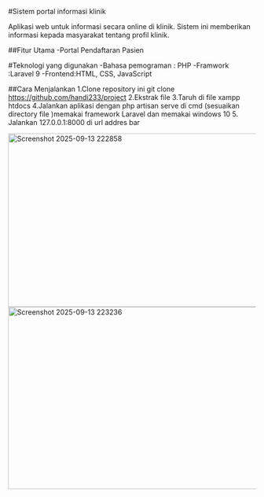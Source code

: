 #Sistem portal informasi klinik

Aplikasi web untuk informasi secara online di klinik. Sistem ini memberikan informasi kepada masyarakat tentang profil klinik.

##Fitur Utama
-Portal Pendaftaran Pasien

#Teknologi yang digunakan
-Bahasa pemograman : PHP
-Framwork :Laravel 9
-Frontend:HTML, CSS, JavaScript

##Cara Menjalankan 
1.Clone repository ini git clone https://github.com/handi233/project
2.Ekstrak file
3.Taruh di file xampp htdocs
4.Jalankan aplikasi dengan php artisan serve di cmd (sesuaikan directory file )memakai framework Laravel dan memakai windows 10
5. Jalankan 127.0.0.1:8000 di url addres bar

<img width="947" height="353" alt="Screenshot 2025-09-13 222858" src="https://github.com/user-attachments/assets/54f3226c-f834-4f52-bb84-7632ac50773b" />
<img width="515" height="371" alt="Screenshot 2025-09-13 223236" src="https://github.com/user-attachments/assets/140c76e8-8d9b-4bc7-91dd-f81bd559bc5a" />
